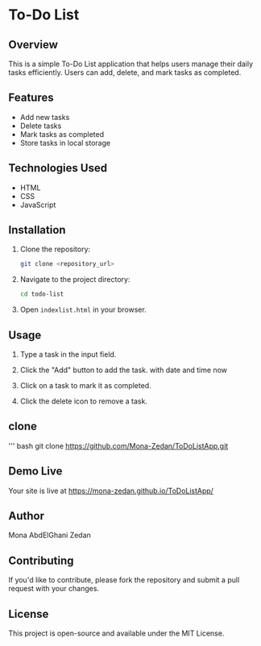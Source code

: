 # To-Do List

## Overview
This is a simple To-Do List application that helps users manage their daily tasks efficiently. Users can add, delete, and mark tasks as completed.

## Features
- Add new tasks
- Delete tasks
- Mark tasks as completed
- Store tasks in local storage

## Technologies Used
- HTML
- CSS
- JavaScript 
## Installation
1. Clone the repository:
   ```sh
   git clone <repository_url>
   ```
2. Navigate to the project directory:
   ```sh
   cd todo-list
   ```
3. Open `indexlist.html` in your browser.

## Usage
1. Type a task in the input field.
2. Click the "Add" button to add the task. with date and time now

3. Click on a task to mark it as completed.
4. Click the delete icon to remove a task.



## clone 
''' bash
git clone https://github.com/Mona-Zedan/ToDoListApp.git 

## Demo Live 
 Your site is live at https://mona-zedan.github.io/ToDoListApp/

 ## Author 
 Mona AbdElGhani Zedan
   


## Contributing
If you'd like to contribute, please fork the repository and submit a pull request with your changes.

## License
This project is open-source and available under the MIT License.
